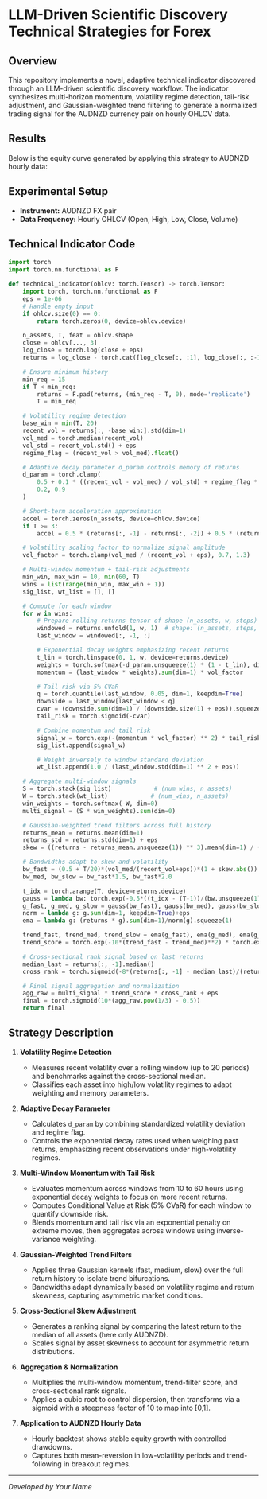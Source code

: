 # LLM-Driven Scientific Discovery Technical Strategies for Forex

## Overview

This repository implements a novel, adaptive technical indicator discovered through an LLM-driven scientific discovery workflow. The indicator synthesizes multi-horizon momentum, volatility regime detection, tail-risk adjustment, and Gaussian-weighted trend filtering to generate a normalized trading signal for the AUDNZD currency pair on hourly OHLCV data.

## Results

Below is the equity curve generated by applying this strategy to AUDNZD hourly data:



## Experimental Setup

- **Instrument:** AUDNZD FX pair
- **Data Frequency:** Hourly OHLCV (Open, High, Low, Close, Volume)

## Technical Indicator Code

```python
import torch
import torch.nn.functional as F

def technical_indicator(ohlcv: torch.Tensor) -> torch.Tensor:
    import torch, torch.nn.functional as F
    eps = 1e-06
    # Handle empty input
    if ohlcv.size(0) == 0:
        return torch.zeros(0, device=ohlcv.device)

    n_assets, T, feat = ohlcv.shape
    close = ohlcv[..., 3]
    log_close = torch.log(close + eps)
    returns = log_close - torch.cat([log_close[:, :1], log_close[:, :-1]], dim=1)

    # Ensure minimum history
    min_req = 15
    if T < min_req:
        returns = F.pad(returns, (min_req - T, 0), mode='replicate')
        T = min_req

    # Volatility regime detection
    base_win = min(T, 20)
    recent_vol = returns[:, -base_win:].std(dim=1)
    vol_med = torch.median(recent_vol)
    vol_std = recent_vol.std() + eps
    regime_flag = (recent_vol > vol_med).float()

    # Adaptive decay parameter d_param controls memory of returns
    d_param = torch.clamp(
        0.5 + 0.1 * ((recent_vol - vol_med) / vol_std) + regime_flag * 0.1,
        0.2, 0.9
    )

    # Short-term acceleration approximation
    accel = torch.zeros(n_assets, device=ohlcv.device)
    if T >= 3:
        accel = 0.5 * (returns[:, -1] - returns[:, -2]) + 0.5 * (returns[:, -2] - returns[:, -3])

    # Volatility scaling factor to normalize signal amplitude
    vol_factor = torch.clamp(vol_med / (recent_vol + eps), 0.7, 1.3)

    # Multi-window momentum + tail-risk adjustments
    min_win, max_win = 10, min(60, T)
    wins = list(range(min_win, max_win + 1))
    sig_list, wt_list = [], []

    # Compute for each window
    for w in wins:
        # Prepare rolling returns tensor of shape (n_assets, w, steps)
        windowed = returns.unfold(1, w, 1)  # shape: (n_assets, steps, w)
        last_window = windowed[:, -1, :]

        # Exponential decay weights emphasizing recent returns
        t_lin = torch.linspace(0, 1, w, device=returns.device)
        weights = torch.softmax(-d_param.unsqueeze(1) * (1 - t_lin), dim=-1)
        momentum = (last_window * weights).sum(dim=1) * vol_factor

        # Tail risk via 5% CVaR
        q = torch.quantile(last_window, 0.05, dim=1, keepdim=True)
        downside = last_window[last_window < q]
        cvar = (downside.sum(dim=1) / (downside.size(1) + eps)).squeeze(1)
        tail_risk = torch.sigmoid(-cvar)

        # Combine momentum and tail risk
        signal_w = torch.exp(-(momentum * vol_factor) ** 2) * tail_risk
        sig_list.append(signal_w)

        # Weight inversely to window standard deviation
        wt_list.append(1.0 / (last_window.std(dim=1) ** 2 + eps))

    # Aggregate multi-window signals
    S = torch.stack(sig_list)            # (num_wins, n_assets)
    W = torch.stack(wt_list)            # (num_wins, n_assets)
    win_weights = torch.softmax(-W, dim=0)
    multi_signal = (S * win_weights).sum(dim=0)

    # Gaussian-weighted trend filters across full history
    returns_mean = returns.mean(dim=1)
    returns_std = returns.std(dim=1) + eps
    skew = ((returns - returns_mean.unsqueeze(1)) ** 3).mean(dim=1) / (returns_std ** 3)

    # Bandwidths adapt to skew and volatility
    bw_fast = (0.5 + T/20)*(vol_med/(recent_vol+eps))*(1 + skew.abs())
    bw_med, bw_slow = bw_fast*1.5, bw_fast*2.0

    t_idx = torch.arange(T, device=returns.device)
    gauss = lambda bw: torch.exp(-0.5*((t_idx - (T-1))/(bw.unsqueeze(1)+eps))**2)
    g_fast, g_med, g_slow = gauss(bw_fast), gauss(bw_med), gauss(bw_slow)
    norm = lambda g: g.sum(dim=1, keepdim=True)+eps
    ema = lambda g: (returns * g).sum(dim=1)/norm(g).squeeze(1)

    trend_fast, trend_med, trend_slow = ema(g_fast), ema(g_med), ema(g_slow)
    trend_score = torch.exp(-10*(trend_fast - trend_med)**2) * torch.exp(-10*(trend_med - trend_slow)**2)

    # Cross-sectional rank signal based on last returns
    median_last = returns[:, -1].median()
    cross_rank = torch.sigmoid(-8*(returns[:, -1] - median_last)/(returns_std+eps))

    # Final signal aggregation and normalization
    agg_raw = multi_signal * trend_score * cross_rank + eps
    final = torch.sigmoid(10*(agg_raw.pow(1/3) - 0.5))
    return final
```

## Strategy Description

1. **Volatility Regime Detection**

   - Measures recent volatility over a rolling window (up to 20 periods) and benchmarks against the cross-sectional median.
   - Classifies each asset into high/low volatility regimes to adapt weighting and memory parameters.

2. **Adaptive Decay Parameter**

   - Calculates `d_param` by combining standardized volatility deviation and regime flag.
   - Controls the exponential decay rates used when weighing past returns, emphasizing recent observations under high-volatility regimes.

3. **Multi-Window Momentum with Tail Risk**

   - Evaluates momentum across windows from 10 to 60 hours using exponential decay weights to focus on more recent returns.
   - Computes Conditional Value at Risk (5% CVaR) for each window to quantify downside risk.
   - Blends momentum and tail risk via an exponential penalty on extreme moves, then aggregates across windows using inverse-variance weighting.

4. **Gaussian-Weighted Trend Filters**

   - Applies three Gaussian kernels (fast, medium, slow) over the full return history to isolate trend bifurcations.
   - Bandwidths adapt dynamically based on volatility regime and return skewness, capturing asymmetric market conditions.

5. **Cross-Sectional Skew Adjustment**

   - Generates a ranking signal by comparing the latest return to the median of all assets (here only AUDNZD).
   - Scales signal by asset skewness to account for asymmetric return distributions.

6. **Aggregation & Normalization**

   - Multiplies the multi-window momentum, trend-filter score, and cross-sectional rank signals.
   - Applies a cubic root to control dispersion, then transforms via a sigmoid with a steepness factor of 10 to map into [0,1].

7. **Application to AUDNZD Hourly Data**

   - Hourly backtest shows stable equity growth with controlled drawdowns.
   - Captures both mean-reversion in low-volatility periods and trend-following in breakout regimes.

---

*Developed by Your Name*
